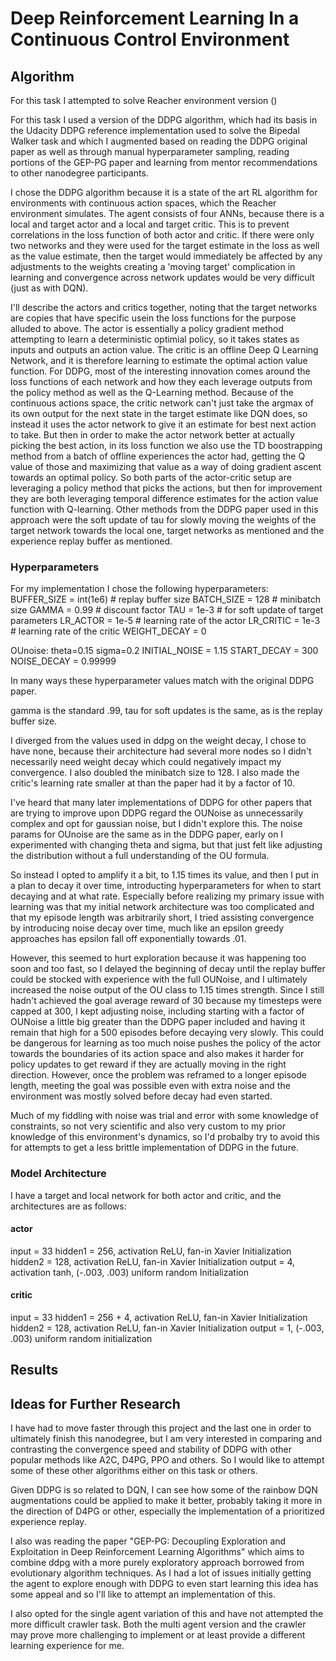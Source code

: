 # Deep Reinforcement Learning In a Continuous Control Environment

## Algorithm

For this task I attempted to solve Reacher environment version ()

For this task I used a version of the DDPG algorithm, which had its basis in the Udacity DDPG reference 
implementation used to solve the Bipedal Walker task and which I augmented based on reading the DDPG original paper
as well as through manual hyperparameter sampling, reading portions of the GEP-PG paper and learning from mentor recommendations
to other nanodegree participants. 

I chose the DDPG algorithm because it is a state of the art RL algorithm for environments with continuous action spaces, which the Reacher environment simulates. 
The agent consists of four ANNs, because there is a local and target actor and a local and target critic. This is to prevent 
correlations in the loss function of both actor and critic. If there were only two networks and they were used for the target estimate
in the loss as well as the value estimate, then the target would immediately be affected by any adjustments to the weights creating a 'moving target' 
complication in learning and convergence across network updates would be very difficult (just as with DQN). 

I'll describe the actors and critics together, noting that the target networks are copies that have specific usein the loss functions for the purpose alluded to above.
The actor is essentially a policy gradient method attempting to learn a deterministic optimial policy, so it takes states as inputs and outputs an action value. 
The critic is an offline Deep Q Learning Network, and it is therefore learning to estimate the optimal action value function. For DDPG, most of the interesting innovation comes
around the loss functions of each network and how they each leverage outputs from the policy method as well as the Q-Learning method. Because of the continuous actions space, the critic network can't just take the argmax of its own output for the next state in the target estimate like DQN does, so instead it uses the actor network to give it an estimate for best next action to take. But then in order to make the actor 
network better at actually picking the best action, in its loss function we also use the TD boostrapping method from a batch of offline experiences the actor had, getting the 
Q value of those and maximizing that value as a way of doing gradient ascent towards an optimal policy. So both parts of the actor-critic setup are leveraging a policy method 
that picks the actions, but then for improvement they are both leveraging temporal difference estimates for the action value function with Q-learning. Other 
methods from the DDPG paper used in this approach were the soft update of tau for slowly moving the weights of the target network towards the local one, target networks as 
mentioned and the experience replay buffer as mentioned. 

### Hyperparameters

For my implementation I chose the following hyperparameters:
BUFFER_SIZE = int(1e6)  # replay buffer size
BATCH_SIZE = 128  # minibatch size
GAMMA = 0.99  # discount factor
TAU = 1e-3  # for soft update of target parameters
LR_ACTOR = 1e-5  # learning rate of the actor
LR_CRITIC = 1e-3  # learning rate of the critic
WEIGHT_DECAY = 0

OUnoise: 
theta=0.15
sigma=0.2
INITIAL_NOISE = 1.15
START_DECAY = 300
NOISE_DECAY = 0.99999

In many ways these hyperparameter values match with the original DDPG paper. 

gamma is the standard .99, tau for soft updates is the same, as is the replay buffer size. 

I diverged from the values used in ddpg on the weight decay, I chose to have none, because their architecture had several more nodes so I didn't necessarily need weight decay which could 
negatively impact my convergence. I also doubled the minibatch size to 128. I also made the critic's learning rate smaller at than the paper had it by a factor of 10.

I've heard that many later implementations of DDPG for other papers that are trying to improve upon DDPG regard the OUNoise as unnecessarily complex and opt for gaussian noise, but I didn't
explore this. The noise params for OUnoise are the same as in the DDPG paper, early on I experimented with changing theta and sigma, but that just felt like adjusting the distribution without a full understanding of the OU formula.

So instead I opted to amplify it a bit, to 1.15 times its value, and then I put in a plan to decay it over time, introducting hyperparameters for when to start decaying and at what rate. 
Especially before realizing my primary issue with learning was that my initial network architecture was too complicated and that my episode length was arbitrarily short, I tried assisting 
convergence by introducing noise decay over time, much like an epsilon greedy approaches has epsilon fall off exponentially towards .01. 

However, this seemed to hurt exploration because it was happening too soon and too fast, so I delayed the beginning of decay until the replay buffer could be stocked with experience with the full OUNoise, and I ultimately increased the noise output of the OU class to 1.15 times strength. Since I still hadn't achieved the goal average reward of 30 because my timesteps were capped at 300, I kept adjusting noise, including starting with a factor of OUNoise a little big greater than the DDPG paper included and having it remain that high for a 500 episodes before decaying very slowly. This could be dangerous for learning as too much noise pushes the policy of the actor towards the boundaries of its action space and also makes it harder for policy updates to get reward if they are actually moving in the right direction. However, once the problem was reframed to a longer episode length, meeting the goal was possible even with extra noise and the environment was mostly solved before decay had even started. 

Much of my fiddling with noise was trial and error with some knowledge of constraints, so not very scientific and also very custom to my prior knowledge of this environment's dynamics, so I'd probalby try to avoid this for attempts to get a less brittle implementation of DDPG in the future.


### Model Architecture

I have a target and local network for both actor and critic, and the architectures are as follows: 

#### actor 
input = 33
hidden1 = 256, activation ReLU, fan-in Xavier Initialization
hidden2 = 128, activation ReLU, fan-in Xavier Initialization
output = 4, activation tanh, (-.003, .003) uniform random Initialization

#### critic
input = 33
hidden1 = 256 + 4, activation ReLU, fan-in Xavier Initialization
hidden2 = 128, activation ReLU, fan-in Xavier Initialization
output = 1, (-.003, .003) uniform random initialization


## Results

## Ideas for Further Research

I have had to move faster through this project and the last one in order to ultimately finish this nanodegree, but I am very interested in comparing and contrasting the 
convergence speed and stability of DDPG with other popular methods like A2C, D4PG, PPO and others. So I would like to attempt some of these other algorithms either on this task or 
others. 

Given DDPG is so related to DQN, I can see how some of the rainbow DQN augmentations could be applied to make it better, probably taking it more in the direction of D4PG or other, 
especially the implementation of a prioritized experience replay. 

I also was reading the paper "GEP-PG: Decoupling Exploration and Exploitation in Deep
Reinforcement Learning Algorithms" which aims to combine ddpg with a more purely exploratory approach borrowed from evolutionary algorithm techniques. As I had a lot of issues
initially getting the agent to explore enough with DDPG to even start learning this idea has some appeal and so I'll like to attempt an implementation of this. 

I also opted for the single agent variation of this and have not attempted the more difficult crawler task. Both the multi agent version and the crawler may prove more challenging to
implement or at least provide a different learning experience for me. 